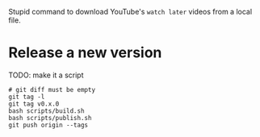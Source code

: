 Stupid command to download YouTube's `watch later` videos from a local file.

# Release a new version

TODO: make it a script
```
# git diff must be empty
git tag -l
git tag v0.x.0
bash scripts/build.sh
bash scripts/publish.sh
git push origin --tags
```
